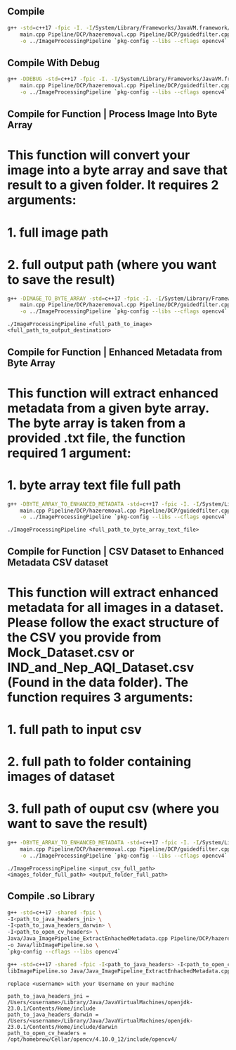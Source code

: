 ## Compile

```bash
g++ -std=c++17 -fpic -I. -I/System/Library/Frameworks/JavaVM.framework/Headers \
    main.cpp Pipeline/DCP/hazeremoval.cpp Pipeline/DCP/guidedfilter.cpp Pipeline/imagepipeline.cpp program.cpp \
    -o ../ImageProcessingPipeline `pkg-config --libs --cflags opencv4`
```

## Compile With Debug

```bash
g++ -DDEBUG -std=c++17 -fpic -I. -I/System/Library/Frameworks/JavaVM.framework/Headers \
    main.cpp Pipeline/DCP/hazeremoval.cpp Pipeline/DCP/guidedfilter.cpp Pipeline/imagepipeline.cpp program.cpp \
    -o ../ImageProcessingPipeline `pkg-config --libs --cflags opencv4`
```

## Compile for Function | Process Image Into Byte Array
# This function will convert your image into a byte array and save that result to a given folder. It requires 2 arguments:
# 1. full image path
# 2. full output path (where you want to save the result)

```bash
g++ -DIMAGE_TO_BYTE_ARRAY -std=c++17 -fpic -I. -I/System/Library/Frameworks/JavaVM.framework/Headers \
    main.cpp Pipeline/DCP/hazeremoval.cpp Pipeline/DCP/guidedfilter.cpp Pipeline/imagepipeline.cpp program.cpp \
    -o ../ImageProcessingPipeline `pkg-config --libs --cflags opencv4`
```

```use
./ImageProcessingPipeline <full_path_to_image> <full_path_to_output_destination>
```

## Compile for Function | Enhanced Metadata from Byte Array
# This function will extract enhanced metadata from a given byte array. The byte array is taken from a provided .txt file, the function required 1 argument:
# 1. byte array text file full path

```bash
g++ -DBYTE_ARRAY_TO_ENHANCED_METADATA -std=c++17 -fpic -I. -I/System/Library/Frameworks/JavaVM.framework/Headers \
    main.cpp Pipeline/DCP/hazeremoval.cpp Pipeline/DCP/guidedfilter.cpp Pipeline/imagepipeline.cpp program.cpp \
    -o ../ImageProcessingPipeline `pkg-config --libs --cflags opencv4`
```

```use
./ImageProcessingPipeline <full_path_to_byte_array_text_file>
```

## Compile for Function | CSV Dataset to Enhanced Metadata CSV dataset
# This function will extract enhanced metadata for all images in a dataset. Please follow the exact structure of the CSV you provide from Mock_Dataset.csv or IND_and_Nep_AQI_Dataset.csv (Found in the data folder). The function requires 3 arguments:
# 1. full path to input csv
# 2. full path to folder containing images of dataset
# 3. full path of ouput csv (where you want to save the result)

```bash
g++ -DBYTE_ARRAY_TO_ENHANCED_METADATA -std=c++17 -fpic -I. -I/System/Library/Frameworks/JavaVM.framework/Headers \
    main.cpp Pipeline/DCP/hazeremoval.cpp Pipeline/DCP/guidedfilter.cpp Pipeline/imagepipeline.cpp program.cpp \
    -o ../ImageProcessingPipeline `pkg-config --libs --cflags opencv4`
```

```use
./ImageProcessingPipeline <input_csv_full_path> <images_folder_full_path> <output_folder_full_path>
```

## Compile .so Library
```bash
g++ -std=c++17 -shared -fpic \
-I<path_to_java_headers_jni> \
-I<path_to_java_headers_darwin> \
-I<path_to_open_cv_headers> \
Java/Java_ImagePipeline_ExtractEnhachedMetadata.cpp Pipeline/DCP/hazeremoval.cpp Pipeline/DCP/guidedfilter.cpp Pipeline/imagepipeline.cpp \
-o Java/libImagePipeline.so \
`pkg-config --cflags --libs opencv4`

g++ -std=c++17 -shared -fpic -I<path_to_java_headers> -I<path_to_open_cv_headers> -o \ 
libImagePipeline.so Java/Java_ImagePipeline_ExtractEnhachedMetadata.cpp `pkg-config --cflags --libs opencv4`
```

```MacOS
replace <username> with your Username on your machine

path_to_java_headers_jni = /Users/<username>/Library/Java/JavaVirtualMachines/openjdk-23.0.1/Contents/Home/include 
path_to_java_headers_darwin = /Users/<username>/Library/Java/JavaVirtualMachines/openjdk-23.0.1/Contents/Home/include/darwin
path_to_open_cv_headers = /opt/homebrew/Cellar/opencv/4.10.0_12/include/opencv4/
```